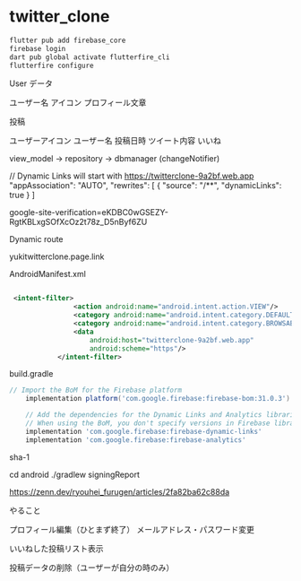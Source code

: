 # twitter_clone

```zsh
flutter pub add firebase_core
firebase login
dart pub global activate flutterfire_cli
flutterfire configure
```

User データ

ユーザー名
アイコン
プロフィール文章

投稿

ユーザーアイコン
ユーザー名
投稿日時
ツイート内容
いいね

view_model -> repository -> dbmanager
(changeNotifier)

// Dynamic Links will start with https://twitterclone-9a2bf.web.app
"appAssociation": "AUTO",
"rewrites": [ { "source": "/**", "dynamicLinks": true } ]

google-site-verification=eKDBC0wGSEZY-RgtKBLxgSOfXcOz2t78z_D5nByf6ZU

Dynamic route

yukitwitterclone.page.link

AndroidManifest.xml

```xml

 <intent-filter>
                <action android:name="android.intent.action.VIEW"/>
                <category android:name="android.intent.category.DEFAULT"/>
                <category android:name="android.intent.category.BROWSABLE"/>
                <data
                    android:host="twitterclone-9a2bf.web.app"
                    android:scheme="https"/>
            </intent-filter>

```

build.gradle

```gradle
// Import the BoM for the Firebase platform
    implementation platform('com.google.firebase:firebase-bom:31.0.3')

    // Add the dependencies for the Dynamic Links and Analytics libraries
    // When using the BoM, you don't specify versions in Firebase library dependencies
    implementation 'com.google.firebase:firebase-dynamic-links'
    implementation 'com.google.firebase:firebase-analytics'

```

sha-1

cd android
./gradlew signingReport

https://zenn.dev/ryouhei_furugen/articles/2fa82ba62c88da

やること

プロフィール編集（ひとまず終了）
メールアドレス・パスワード変更

いいねした投稿リスト表示

投稿データの削除（ユーザーが自分の時のみ）
